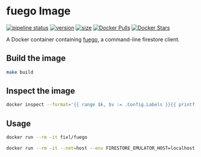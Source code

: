 # fuego Image

[![pipeline status](https://gitlab.com/fixl/docker-fuego/badges/master/pipeline.svg)](https://gitlab.com/fixl/docker-fuego/-/commits/master)
[![version](https://fixl.gitlab.io/docker-fuego/version.svg)](https://gitlab.com/fixl/docker-fuego/-/commits/master)
[![size](https://fixl.gitlab.io/docker-fuego/size.svg)](https://gitlab.com/fixl/docker-fuego/-/commits/master)
[![Docker Pulls](https://img.shields.io/docker/pulls/fixl/fuego)](https://hub.docker.com/r/fixl/fuego)
[![Docker Stars](https://img.shields.io/docker/stars/fixl/fuego)](https://hub.docker.com/r/fixl/fuego)

A Docker container containing [fuego](https://github.com/sgarciac/fuego), a command-line firestore client.


## Build the image

```bash
make build
```

## Inspect the image

```bash
docker inspect --format='{{ range $k, $v := .Config.Labels }}{{ printf "%s=%s\n" $k $v}}{{ end }}' fixl/fuego:latest
```

## Usage

```bash
docker run --rm -it fixl/fuego

docker run --rm -it --net=host --env FIRESTORE_EMULATOR_HOST=localhost:8080 fixl/fuego collections
```
